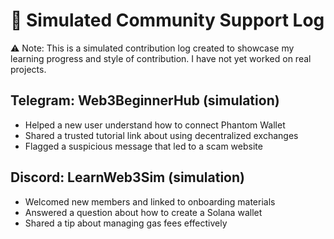 # 🧠 Simulated Community Support Log

⚠️ Note: This is a simulated contribution log created to showcase my learning progress and style of contribution. I have not yet worked on real projects.

## Telegram: Web3BeginnerHub (simulation)
- Helped a new user understand how to connect Phantom Wallet
- Shared a trusted tutorial link about using decentralized exchanges
- Flagged a suspicious message that led to a scam website

## Discord: LearnWeb3Sim (simulation)
- Welcomed new members and linked to onboarding materials
- Answered a question about how to create a Solana wallet
- Shared a tip about managing gas fees effectively
